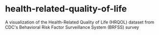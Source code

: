 # health-related-quality-of-life
A visualization of the Health-Related Quality of Life (HRQOL) dataset from CDC's Behavioral Risk Factor Surveillance System (BRFSS) survey
